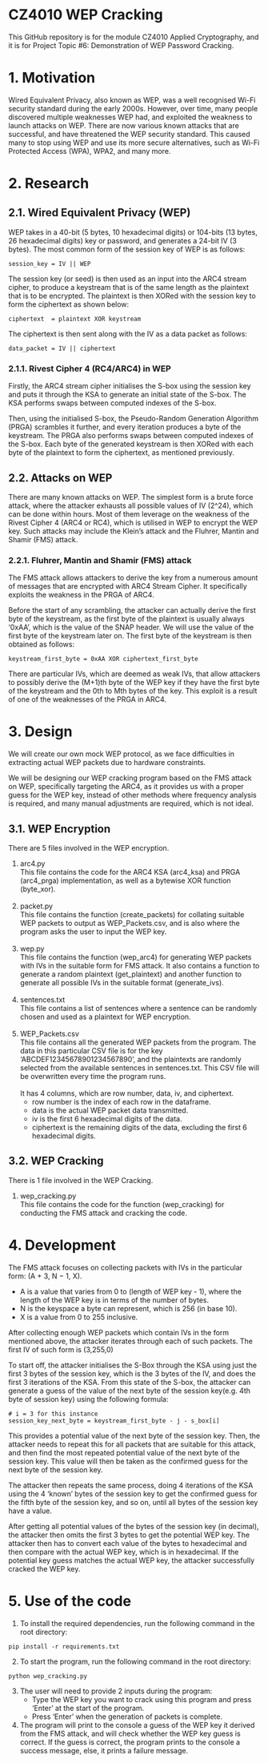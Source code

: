 # CZ4010 WEP Cracking
This GitHub repository is for the module CZ4010 Applied Cryptography, and it is for Project Topic #6: Demonstration of WEP Password Cracking.

# 1. Motivation
Wired Equivalent Privacy, also known as WEP, was a well recognised Wi-Fi security standard during the early 2000s. However, over time, many people discovered multiple weaknesses WEP had, and exploited the weakness to launch attacks on WEP. There are now various known attacks that are successful, and have threatened the WEP security standard. This caused many to stop using WEP and use its more secure alternatives, such as Wi-Fi Protected Access (WPA), WPA2, and many more.

# 2. Research
## 2.1. Wired Equivalent Privacy (WEP)
WEP takes in a 40-bit (5 bytes, 10 hexadecimal digits) or 104-bits (13 bytes, 26 hexadecimal digits) key or password, and generates a 24-bit IV (3 bytes). The most common form of the session key of WEP is as follows:
```
session_key = IV || WEP
```

The session key (or seed) is then used as an input into the ARC4 stream cipher, to produce a keystream that is of the same length as the plaintext that is to be encrypted. The plaintext is then XORed with the session key to form the ciphertext as shown below:
```
ciphertext  = plaintext XOR keystream
```

The ciphertext is then sent along with the IV as a data packet as follows:
```
data_packet = IV || ciphertext
```

### 2.1.1. Rivest Cipher 4 (RC4/ARC4) in WEP
Firstly, the ARC4 stream cipher initialises the S-box using the session key and puts it through the KSA to generate an initial state of the S-box. The KSA performs swaps between computed indexes of the S-box.

Then, using the initialised S-box, the Pseudo-Random Generation Algorithm (PRGA) scrambles it further, and every iteration produces a byte of the keystream. The PRGA also performs swaps between computed indexes of the S-box. Each byte of the generated keystream is then XORed with each byte of the plaintext to form the ciphertext, as mentioned previously.

## 2.2. Attacks on WEP
There are many known attacks on WEP. The simplest form is a brute force attack, where the attacker exhausts all possible values of IV (2^24), which can be done within hours. Most of them leverage on the weakness of the Rivest Cipher 4 (ARC4 or RC4), which is utilised in WEP to encrypt the WEP key. Such attacks may include the Klein’s attack and the Fluhrer, Mantin and Shamir (FMS) attack. 

### 2.2.1. Fluhrer, Mantin and Shamir (FMS) attack
The FMS attack allows attackers to derive the key from a numerous amount of messages that are encrypted with ARC4 Stream Cipher. It specifically exploits the weakness in the PRGA of ARC4.

Before the start of any scrambling, the attacker can actually derive the first byte of the keystream, as the first byte of the plaintext is usually always ‘0xAA’, which is the value of the SNAP header. We will use the value of the first byte of the keystream later on. The first byte of the keystream is then obtained as follows:
```
keystream_first_byte = 0xAA XOR ciphertext_first_byte
```

There are particular IVs, which are deemed as weak IVs, that allow attackers to possibly derive the (M+1)th byte of the WEP key if they have the first byte of the keystream and the 0th to Mth bytes of the key.  This exploit is a result of one of the weaknesses of the PRGA in ARC4.

# 3. Design
We will create our own mock WEP protocol, as we face difficulties in extracting actual WEP packets due to hardware constraints.

We will be designing our WEP cracking program based on the FMS attack on WEP, specifically targeting the ARC4, as it provides us with a proper guess for the WEP key, instead of other methods where frequency analysis is required, and many manual adjustments are required, which is not ideal.

## 3.1. WEP Encryption
There are 5 files involved in the WEP encryption.<br/>
1. arc4.py<br/>
This file contains the code for the ARC4 KSA (arc4_ksa) and PRGA (arc4_prga) implementation, as well as a bytewise XOR function (byte_xor).<br/><br/>
2. packet.py<br/>
This file contains the function (create_packets) for collating suitable WEP packets to output as WEP_Packets.csv, and is also where the program asks the user to input the WEP key.<br/><br/>
3. wep.py<br/>
This file contains the function (wep_arc4) for generating WEP packets with IVs in the suitable form for FMS attack. It also contains a function to generate a random plaintext (get_plaintext) and another function to generate all possible IVs in the suitable format (generate_ivs).<br/><br/>
4. sentences.txt<br/>
This file contains a list of sentences where a sentence can be randomly chosen and used as a plaintext for WEP encryption.<br/><br/>
5. WEP_Packets.csv<br/>
This file contains all the generated WEP packets from the program. The data in this particular CSV file is for the key ‘ABCDEF12345678901234567890’, and the plaintexts are randomly selected from the available sentences in sentences.txt. This CSV file will be overwritten every time the program runs.<br/><br/>
It has 4 columns, which are row number, data, iv, and ciphertext.<br/>
    - row number is the index of each row in the dataframe.
    - data is the actual WEP packet data transmitted.
    - iv is the first 6 hexadecimal digits of the data.
    - ciphertext is the remaining digits of the data, excluding the first 6 hexadecimal digits.

## 3.2. WEP Cracking
There is 1 file involved in the WEP Cracking.<br/>
1. wep_cracking.py<br/>
This file contains the code for the function (wep_cracking) for conducting the FMS attack and cracking the code.

# 4. Development
The FMS attack focuses on collecting packets with IVs in the particular form: (A + 3, N − 1, X).
- A is a value that varies from 0 to (length of WEP key - 1), where the length of the WEP key is in terms of the number of bytes.
- N is the keyspace a byte can represent, which is 256 (in base 10).
- X is a value from 0 to 255 inclusive.

After collecting enough WEP packets which contain IVs in the form mentioned above, the attacker iterates through each of such packets. The first IV of such form is (3,255,0)

To start off, the attacker initialises the S-Box through the KSA using just the first 3 bytes of the session key, which is the 3 bytes of the IV, and does the first 3 iterations of the KSA. From this state of the S-box, the attacker can generate a guess of the value of the next byte of the session key(e.g. 4th byte of session key) using the following formula:
```
# i = 3 for this instance
session_key_next_byte = keystream_first_byte - j - s_box[i]
```
This provides a potential value of the next byte of the session key. Then, the attacker needs to repeat this for all packets that are suitable for this attack, and then find the most repeated potential value of the next byte of the session key. This value will then be taken as the confirmed guess for the next byte of the session key.
 
The attacker then repeats the same process, doing 4 iterations of the KSA using the 4 ‘known’ bytes of the session key to get the confirmed guess for the fifth byte of the session key, and so on, until all bytes of the session key have a value.
 
After getting all potential values of the bytes of the session key (in decimal), the attacker then omits the first 3 bytes to get the potential WEP key. The attacker then has to convert each value of the bytes to hexadecimal and then compare with the actual WEP key, which is in hexadecimal. If the potential key guess matches the actual WEP key, the attacker successfully cracked the WEP key.

# 5. Use of the code
1. To install the required dependencies, run the following command in the root directory:
```
pip install -r requirements.txt
```  
2. To start the program, run the following command in the root directory:
```
python wep_cracking.py
```  
3. The user will need to provide 2 inputs during the program:
    - Type the WEP key you want to crack using this program and press ‘Enter’ at the start of the program.
    - Press ‘Enter’ when the generation of packets is complete.  
4. The program will print to the console a guess of the WEP key it derived from the FMS attack, and will check whether the WEP key guess is correct. If the guess is correct, the program prints to the console a success message, else, it prints a failure message.
